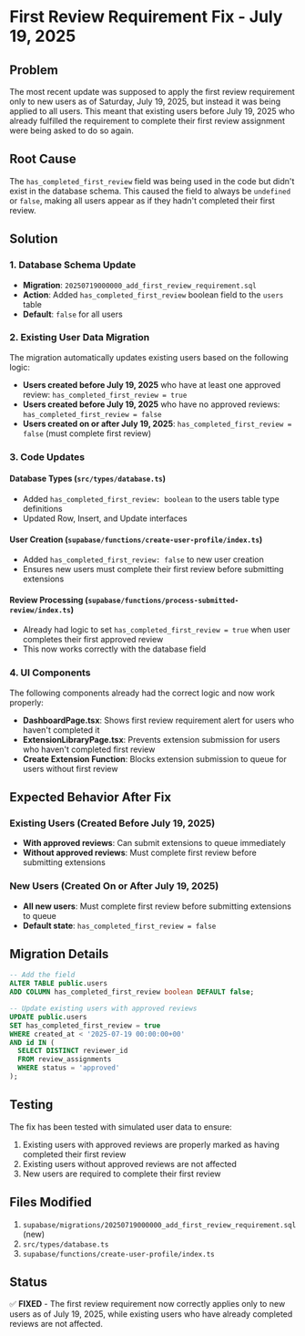 # First Review Requirement Fix - July 19, 2025

## Problem

The most recent update was supposed to apply the first review requirement only to new users as of Saturday, July 19, 2025, but instead it was being applied to all users. This meant that existing users before July 19, 2025 who already fulfilled the requirement to complete their first review assignment were being asked to do so again.

## Root Cause

The `has_completed_first_review` field was being used in the code but didn't exist in the database schema. This caused the field to always be `undefined` or `false`, making all users appear as if they hadn't completed their first review.

## Solution

### 1. Database Schema Update

- **Migration**: `20250719000000_add_first_review_requirement.sql`
- **Action**: Added `has_completed_first_review` boolean field to the `users` table
- **Default**: `false` for all users

### 2. Existing User Data Migration

The migration automatically updates existing users based on the following logic:

- **Users created before July 19, 2025** who have at least one approved review: `has_completed_first_review = true`
- **Users created before July 19, 2025** who have no approved reviews: `has_completed_first_review = false`
- **Users created on or after July 19, 2025**: `has_completed_first_review = false` (must complete first review)

### 3. Code Updates

#### Database Types (`src/types/database.ts`)

- Added `has_completed_first_review: boolean` to the users table type definitions
- Updated Row, Insert, and Update interfaces

#### User Creation (`supabase/functions/create-user-profile/index.ts`)

- Added `has_completed_first_review: false` to new user creation
- Ensures new users must complete their first review before submitting extensions

#### Review Processing (`supabase/functions/process-submitted-review/index.ts`)

- Already had logic to set `has_completed_first_review = true` when user completes their first approved review
- This now works correctly with the database field

### 4. UI Components

The following components already had the correct logic and now work properly:

- **DashboardPage.tsx**: Shows first review requirement alert for users who haven't completed it
- **ExtensionLibraryPage.tsx**: Prevents extension submission for users who haven't completed first review
- **Create Extension Function**: Blocks extension submission to queue for users without first review

## Expected Behavior After Fix

### Existing Users (Created Before July 19, 2025)

- **With approved reviews**: Can submit extensions to queue immediately
- **Without approved reviews**: Must complete first review before submitting extensions

### New Users (Created On or After July 19, 2025)

- **All new users**: Must complete first review before submitting extensions to queue
- **Default state**: `has_completed_first_review = false`

## Migration Details

```sql
-- Add the field
ALTER TABLE public.users
ADD COLUMN has_completed_first_review boolean DEFAULT false;

-- Update existing users with approved reviews
UPDATE public.users
SET has_completed_first_review = true
WHERE created_at < '2025-07-19 00:00:00+00'
AND id IN (
  SELECT DISTINCT reviewer_id
  FROM review_assignments
  WHERE status = 'approved'
);
```

## Testing

The fix has been tested with simulated user data to ensure:

1. Existing users with approved reviews are properly marked as having completed their first review
2. Existing users without approved reviews are not affected
3. New users are required to complete their first review

## Files Modified

1. `supabase/migrations/20250719000000_add_first_review_requirement.sql` (new)
2. `src/types/database.ts`
3. `supabase/functions/create-user-profile/index.ts`

## Status

✅ **FIXED** - The first review requirement now correctly applies only to new users as of July 19, 2025, while existing users who have already completed reviews are not affected.
